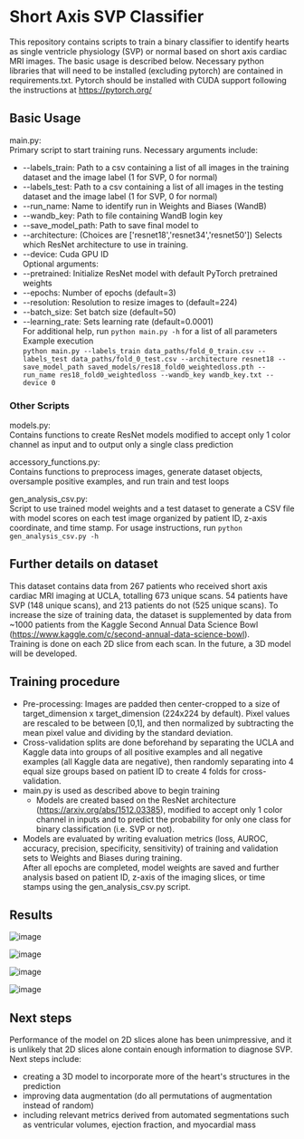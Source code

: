 # Short Axis SVP Classifier 
This repository contains scripts to train a binary classifier to identify hearts as single ventricle physiology (SVP) or normal based on short axis cardiac MRI images. The basic usage is described below. Necessary python libraries that will need to be installed (excluding pytorch) are contained in requirements.txt. Pytorch should be installed with CUDA support following the instructions at https://pytorch.org/

## Basic Usage
main.py:  
Primary script to start training runs. Necessary arguments include:  
- --labels_train: Path to a csv containing a list of all images in the training dataset and the image label (1 for SVP, 0 for normal)  
- --labels_test: Path to a csv containing a list of all images in the testing dataset and the image label (1 for SVP, 0 for normal)  
- --run_name: Name to identify run in Weights and Biases (WandB)  
- --wandb_key: Path to file containing WandB login key  
- --save_model_path: Path to save final model to  
- --architecture: (Choices are ['resnet18','resnet34','resnet50']) Selects which ResNet architecture to use in training.  
- --device: Cuda GPU ID  
Optional arguments:  
- --pretrained: Initialize ResNet model with default PyTorch pretrained weights  
- --epochs: Number of epochs (default=3)  
- --resolution: Resolution to resize images to (default=224)  
- --batch_size: Set batch size (default=50)  
- --learning_rate: Sets learning rate (default=0.0001)  
For additional help, run `python main.py -h` for a list of all parameters  
Example execution  
`python main.py --labels_train data_paths/fold_0_train.csv --labels_test data_paths/fold_0_test.csv --architecture resnet18 --save_model_path saved_models/res18_fold0_weightedloss.pth --run_name res18_fold0_weightedloss --wandb_key wandb_key.txt --device 0`

### Other Scripts
models.py:  
    Contains functions to create ResNet models modified to accept only 1 color channel as input and to output only a single class prediction

accessory_functions.py:  
    Contains functions to preprocess images, generate dataset objects, oversample positive examples, and run train and test loops

gen_analysis_csv.py:  
    Script to use trained model weights and a test dataset to generate a CSV file with model scores on each test image organized by patient ID, z-axis coordinate, and time stamp.
    For usage instructions, run `python gen_analysis_csv.py -h`

## Further details on dataset
This dataset contains data from 267 patients who received short axis cardiac MRI imaging at UCLA, totalling 673 unique scans. 54 patients have SVP (148 unique scans), and 213 patients do not (525 unique scans). To increase the size of training data, the dataset is supplemented by data from ~1000 patients from the Kaggle Second Annual Data Science Bowl (https://www.kaggle.com/c/second-annual-data-science-bowl).  
Training is done on each 2D slice from each scan. In the future, a 3D model will be developed. 

## Training procedure
- Pre-processing: Images are padded then center-cropped to a size of target_dimension x target_dimension (224x224 by default). Pixel values are rescaled to be between [0,1], and then normalized by subtracting the mean pixel value and dividing by the standard deviation.  
- Cross-validation splits are done beforehand by separating the UCLA and Kaggle data into groups of all positive examples and all negative examples (all Kaggle data are negative), then randomly separating into 4 equal size groups based on patient ID to create 4 folds for cross-validation.  
- main.py is used as described above to begin training  
  - Models are created based on the ResNet architecture (https://arxiv.org/abs/1512.03385), modified to accept only 1 color channel in inputs and to predict the probability for only one class for binary classification (i.e. SVP or not).  
- Models are evaluated by writing evaluation metrics (loss, AUROC, accuracy, precision, specificity, sensitivity) of training and validation sets to Weights and Biases during training.  
After all epochs are completed, model weights are saved and further analysis based on patient ID, z-axis of the imaging slices, or time stamps using the gen_analysis_csv.py script.  

## Results
![image](https://github.com/user-attachments/assets/d412c107-73a3-45e1-bf04-2b4255953844)

![image](https://github.com/user-attachments/assets/1e487f70-ccbb-456d-b780-9239a0ab2486)

![image](https://github.com/user-attachments/assets/c0aeff51-d6c7-48f5-b2e4-0ab7a443af9e)

![image](https://github.com/user-attachments/assets/9eecb5b0-d8c5-4ff4-ad12-a18ea1949526)


## Next steps
Performance of the model on 2D slices alone has been unimpressive, and it is unlikely that 2D slices alone contain enough information to diagnose SVP. Next steps include:  
- creating a 3D model to incorporate more of the heart's structures in the prediction
- improving data augmentation (do all permutations of augmentation instead of random)
- including relevant metrics derived from automated segmentations such as ventricular volumes, ejection fraction, and myocardial mass
